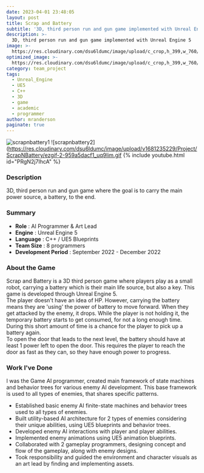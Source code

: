 ```yaml
---
date: 2023-04-01 23:48:05
layout: post
title: Scrap and Battery
subtitle: '3D, third person run and gun game implemented with Unreal Engine 5'
description: >-
  3D, third person run and gun game implemented with Unreal Engine 5
image: >-
  https://res.cloudinary.com/dsu6ldumc/image/upload/c_crop,h_399,w_760/v1680694175/Project/ScrapNBattery/ScrapNBattery1_szhxso.jpg
optimized_image: >-
  https://res.cloudinary.com/dsu6ldumc/image/upload/c_crop,h_399,w_760/v1680694175/Project/ScrapNBattery/ScrapNBattery1_szhxso.jpg
category: team_project
tags:
  - Unreal_Engine
  - UE5
  - C++
  - 3D
  - game
  - academic
  - programmer
author: mranderson
paginate: true
---
```

![scrapnbattery1](https://res.cloudinary.com/dsu6ldumc/image/upload/v1680694175/Project/ScrapNBattery/ScrapNBattery1_szhxso.jpg)
![scrapnbattery2](https://res.cloudinary.com/dsu6ldumc/image/upload/v1681235229/Project/ScrapNBattery/ezgif-2-959a5dacf1_uq9lim.gif
{% include youtube.html id="PRgN2j7IhcA" %}

### Description
3D, third person run and gun game where the goal is to carry the main power source, a battery, to the end.

### Summary
* **Role** :  AI Programmer & Art Lead 
* **Engine** : Unreal Engine 5
* **Language** : C++ / UE5 Blueprints
* **Team Size** : 8 programmers 
* **Development Period** : September 2022 - December 2022


### About the Game
Scrap and Battery is a 3D third person game where players play as a small robot, carrying a battery which is their main life source, but also a key. This game is developed through Unreal Engine 5.\
The player doesn't have an idea of HP. However, carrying the battery means they are 'using' the power of battery to move forward. When they get attacked by the enemy, it drops. While the player is not holding it, the temporary battery starts to get consumed, for not a long enough time. During this short amount of time is a chance for the player to pick up a battery again.\
To open the door that leads to the next level, the battery should have at least 1 power left to open the door. This requires the player to reach the door as fast as they can, so they have enough power to progress.


### Work I've Done
I was the Game AI programmer, created main framework of state machines and behavior trees for various enemy AI development. This base framework is used to all types of enemies, that shares specific patterns.
- Established basic enemy AI finite-state machines and behavior trees used to all types of enemies.
- Built utility-based AI architecture for 2 types of enemies considering their unique abilities, using UE5 blueprints and behavior trees.
- Developed enemy AI interactions with player and player abilities.
- Implemented enemy animations using UE5 animation blueprints.
- Collaborated with 2 gameplay programmers, designing concept and flow of the gameplay, along with enemy designs.
- Took responsibility and guided the environment and character visuals as an art lead by finding and implementing assets.




